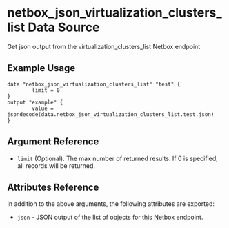 # netbox\_json\_virtualization\_clusters\_list Data Source

Get json output from the virtualization_clusters_list Netbox endpoint

## Example Usage

```hcl
data "netbox_json_virtualization_clusters_list" "test" {
        limit = 0
}
output "example" {
        value = jsondecode(data.netbox_json_virtualization_clusters_list.test.json)
}
```

## Argument Reference

* ``limit`` (Optional). The max number of returned results. If 0 is specified, all records will be returned.

## Attributes Reference

In addition to the above arguments, the following attributes are exported:
* ``json`` - JSON output of the list of objects for this Netbox endpoint.

